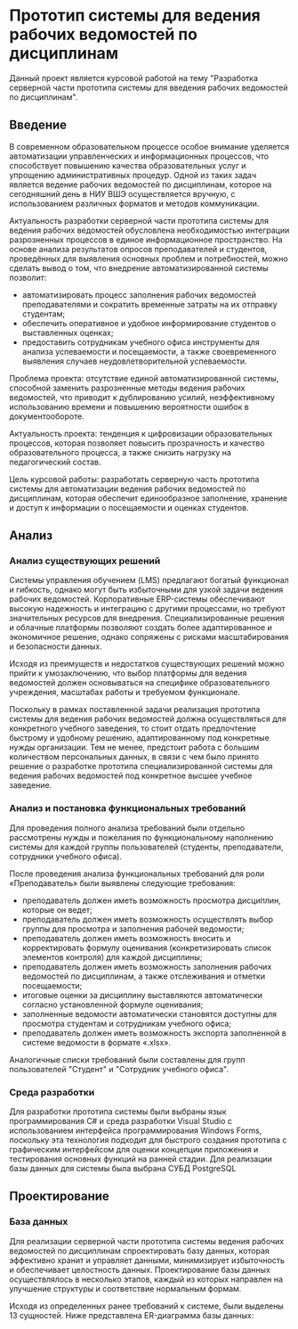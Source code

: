 # Прототип системы для ведения рабочих ведомостей по дисциплинам
Данный проект является курсовой работой на тему "Разработка серверной части прототипа системы для введения рабочих ведомостей по дисциплинам".

## Введение
В современном образовательном процессе особое внимание уделяется автоматизации управленческих и информационных процессов, что способствует повышению качества образовательных услуг и упрощению административных процедур. Одной из таких задач является ведение рабочих ведомостей по дисциплинам, которое на сегодняшний день в НИУ ВШЭ осуществляется вручную, с использованием различных форматов и методов коммуникации.  

Актуальность разработки серверной части прототипа системы для ведения рабочих ведомостей обусловлена необходимостью интеграции разрозненных процессов в единое информационное пространство. На основе анализа результатов опросов преподавателей и студентов, проведённых для выявления основных проблем и потребностей, можно сделать вывод о том, что внедрение автоматизированной системы позволит: 
- автоматизировать процесс заполнения рабочих ведомостей преподавателями и сократить временные затраты на их отправку студентам; 
- обеспечить оперативное и удобное информирование студентов о выставленных оценках; 
- предоставить сотрудникам учебного офиса инструменты для анализа успеваемости и посещаемости, а также своевременного выявления случаев неудовлетворительной успеваемости. 

Проблема проекта: отсутствие единой автоматизированной системы, способной заменить разрозненные методы ведения рабочих ведомостей, что приводит к дублированию усилий, неэффективному использованию времени и повышению вероятности ошибок в документообороте. 

Актуальность проекта: тенденция к цифровизации образовательных процессов, которая позволяет повысить прозрачность и качество образовательного процесса, а также снизить нагрузку на педагогический состав. 

Цель курсовой работы: разработать серверную часть прототипа системы для автоматизации ведения рабочих ведомостей по дисциплинам, которая обеспечит единообразное заполнение, хранение и доступ к информации о посещаемости и оценках студентов. 

## Анализ
### Анализ существующих решений
Системы управления обучением (LMS) предлагают богатый функционал и гибкость, однако могут быть избыточными для узкой задачи ведения рабочих ведомостей. Корпоративные ERP-системы обеспечивают высокую надежность и интеграцию с другими процессами, но требуют значительных ресурсов для внедрения. Специализированные решения и облачные платформы позволяют создать более адаптированное и экономичное решение, однако сопряжены с рисками масштабирования и безопасности данных.  

Исходя из преимуществ и недостатков существующих решений можно прийти к умозаключению, что выбор платформы для ведения ведомостей должен основываться на специфике образовательного учреждения, масштабах работы и требуемом функционале.  

Поскольку в рамках поставленной задачи реализация прототипа системы для ведения рабочих ведомостей должна осуществляться для конкретного учебного заведения, то стоит отдать предпочтение быстрому и удобному решению, адаптированному под конкретные нужды организации. Тем не менее, предстоит работа с большим количеством персональных данных, в связи с чем было принято решение о разработке прототипа специализированной системы для ведения рабочих ведомостей под конкретное высшее учебное заведение.  

### Анализ и постановка функциональных требований
Для проведения полного анализа требований были отдельно рассмотрены нужды и пожелания по функциональному наполнению системы для каждой группы пользователей (студенты, преподаватели, сотрудники учебного офиса). 

После проведения анализа функциональных требований для роли «Преподаватель» были выявлены следующие требования: 
- преподаватель должен иметь возможность просмотра дисциплин, которые он ведет; 
- преподаватель должен иметь возможность осуществлять выбор группы для просмотра и заполнения рабочей ведомости; 
- преподаватель должен иметь возможность вносить и корректировать формулу оценивания (конкретизировать список элементов контроля) для каждой дисциплины; 
- преподаватель должен иметь возможность заполнения рабочих ведомостей по дисциплинам, а также отслеживания и отметки посещаемости; 
- итоговые оценки за дисциплину выставляются автоматически согласно установленной формуле оценивания; 
- заполненные ведомости автоматически становятся доступны для просмотра студентам и сотрудникам учебного офиса; 
- преподаватель должен иметь возможность экспорта заполненной в системе ведомости в формате «.xlsx».

Аналогичные списки требований были составлены для групп пользователей "Студент" и "Сотрудник учебного офиса".

### Среда разработки
Для разработки прототипа системы были выбраны язык программирования С# и среда разработки Visual Studio с использованием интерфейса программирования Windows Forms, поскольку эта технология подходит для быстрого создания прототипа с графическим интерфейсом для оценки концепции приложения и тестирования основных функций на ранней стадии. Для реализации базы данных для системы была выбрана СУБД PostgreSQL

## Проектирование
### База данных
Для реализации серверной части прототипа системы ведения рабочих ведомостей по дисциплинам спроектировать базу данных, которая эффективно хранит и управляет данными, минимизирует избыточность и обеспечивает целостность данных.  Проектирование базы данных осуществлялось в несколько этапов, каждый из которых направлен на улучшение структуры и соответствие нормальным формам.  

Исходя из определенных ранее требований к системе, были выделены 13 сущностей. Ниже представлена ER-диаграмма базы данных:








